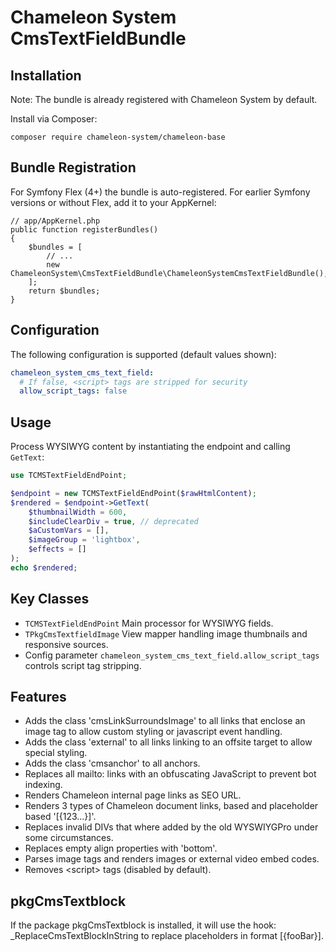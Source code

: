 Chameleon System CmsTextFieldBundle
===================================

Installation
------------
Note: The bundle is already registered with Chameleon System by default.

Install via Composer:

    composer require chameleon-system/chameleon-base

Bundle Registration
-------------------
For Symfony Flex (4+) the bundle is auto-registered.
For earlier Symfony versions or without Flex, add it to your AppKernel:

    // app/AppKernel.php
    public function registerBundles()
    {
        $bundles = [
            // ...
            new ChameleonSystem\CmsTextFieldBundle\ChameleonSystemCmsTextFieldBundle(),
        ];
        return $bundles;
    }

Configuration
-------------
The following configuration is supported (default values shown):

```yaml
chameleon_system_cms_text_field:
  # If false, <script> tags are stripped for security
  allow_script_tags: false
```

Usage
-----
Process WYSIWYG content by instantiating the endpoint and calling `GetText`:

```php
use TCMSTextFieldEndPoint;

$endpoint = new TCMSTextFieldEndPoint($rawHtmlContent);
$rendered = $endpoint->GetText(
    $thumbnailWidth = 600,
    $includeClearDiv = true, // deprecated
    $aCustomVars = [],
    $imageGroup = 'lightbox',
    $effects = []
);
echo $rendered;
```

Key Classes
-----------
- `TCMSTextFieldEndPoint`  Main processor for WYSIWYG fields.
- `TPkgCmsTextfieldImage`  View mapper handling image thumbnails and responsive sources.
- Config parameter `chameleon_system_cms_text_field.allow_script_tags` controls script tag stripping.

Features
--------

* Adds the class 'cmsLinkSurroundsImage' to all links that enclose an image tag to allow custom styling or javascript 
  event handling.
* Adds the class 'external' to all links linking to an offsite target to allow special styling.
* Adds the class 'cmsanchor' to all anchors.
* Replaces all mailto: links with an obfuscating JavaScript to prevent bot indexing.
* Renders Chameleon internal page links as SEO URL.
* Renders 3 types of Chameleon document links, <span> based and placeholder based '[{123...}]'.
* Replaces invalid DIVs that where added by the old WYSWIYGPro under some circumstances.
* Replaces empty align properties with 'bottom'.
* Parses image tags and renders images or external video embed codes.
* Removes \<script\> tags (disabled by default).

pkgCmsTextblock
---------------

If the package pkgCmsTextblock is installed, it will use the hook: _ReplaceCmsTextBlockInString to replace placeholders 
in format [{fooBar}].
